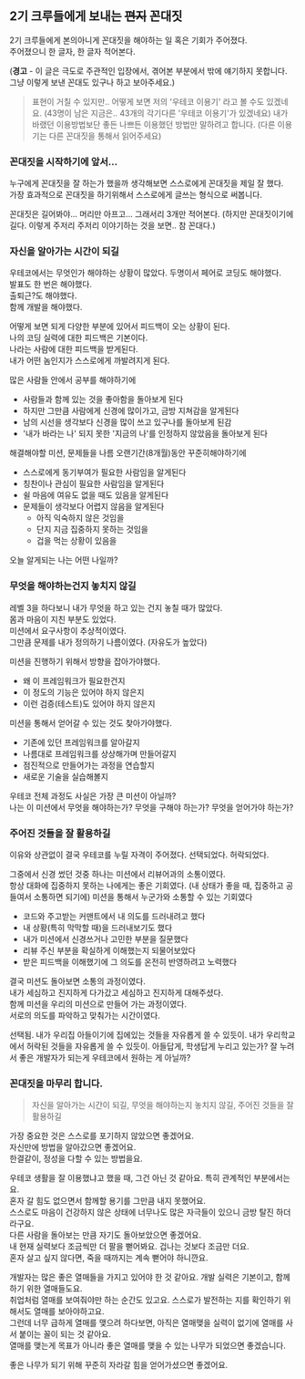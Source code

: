 ## 2기 크루들에게 보내는 ~~편지~~ 꼰대짓

2기 크루들에게 본의아니게 꼰대짓을 해야하는 일 혹은 기회가 주어졌다.  
주어졌으니 한 글자, 한 글자 적어본다.  
  
(**경고** - 이 글은 극도로 주관적인 입장에서, 겪어본 부분에서 밖에 얘기하지 못합니다. 그냥 이렇게 보낸 꼰대도 있구나 하고 보아주세요.)

> 표현이 거칠 수 있지만.. 어떻게 보면 저의 '우테코 이용기' 라고 볼 수도 있겠네요. (43명이 남은 지금은.. 43개의 각기다른 '우테코 이용기'가 있겠네요) 내가 바랬던 이용방법보단 좋든 나쁘든 이용했던 방법만 말하려고 합니다. (다른 이용기는 다른 꼰대짓을 통해서 읽어주세요)

### 꼰대짓을 시작하기에 앞서...

누구에게 꼰대짓을 잘 하는가 했을까 생각해보면 스스로에게 꼰대짓을 제일 잘 했다.  
가장 효과적으로 꼰대짓을 하기위해서 스스로에게 글쓰는 형식으로 써봅니다.  

꼰대짓은 길어봐야... 머리만 아프고... 그래서리 3개만 적어본다. (하지만 꼰대짓이기에 길다. 이렇게 주저리 주저리 이야기하는 것을 보면.. 참 꼰대다.)  

### 자신을 알아가는 시간이 되길

우테코에서는 무엇인가 해야하는 상황이 많았다. 
두명이서 페어로 코딩도 해야했다.  
발표도 한 번은 해야했다.  
출퇴근?도 해야했다.  
함께 개발을 해야했다.  
  
어떻게 보면 되게 다양한 부분에 있어서 피드백이 오는 상황이 된다.  
나의 코딩 실력에 대한 피드백은 기본이다.  
나라는 사람에 대한 피드백을 받게된다.  
내가 어떤 놈인지가 스스로에게 까발려지게 된다.  

많은 사람들 안에서 공부를 해야하기에
- 사람들과 함께 있는 것을 좋아함을 돌아보게 된다
- 하지만 그만큼 사람에게 신경에 많이가고, 금방 지쳐감을 알게된다
- 남의 시선을 생각보다 신경을 많이 쓰고 있구나를 돌아보게 된감
- '내가 바라는 나' 되지 못한 '지금의 나'를 인정하지 않았음을 돌아보게 된다

해결해야할 미션, 문제들을 나름 오랜기간(8개월)동안 꾸준히해야하기에
- 스스로에게 동기부여가 필요한 사람임을 알게된다
- 칭찬이나 관심이 필요한 사람임을 알게된다
- 쉴 마음에 여유도 없을 때도 있음을 알게된다
- 문제들이 생각보다 어렵지 않음을 알게된다
  - 아직 익숙하지 않은 것임을
  - 단지 지금 집중하지 못하는 것임을
  - 겁을 먹는 상황이 있음을
  
오늘 알게되는 나는 어떤 나일까?

### 무엇을 해야하는건지 놓치지 않길

레벨 3을 하다보니 내가 무엇을 하고 있는 건지 놓칠 때가 많았다.  
몸과 마음이 지친 부분도 있었다.  
미션에서 요구사항이 추상적이였다.  
그만큼 문제를 내가 정의하기 나름이였다. (자유도가 높았다)  
  
미션을 진행하기 위해서 방향을 잡아가야했다.
- 왜 이 프레임워크가 필요한건지
- 이 정도의 기능은 있어야 하지 않은지
- 이런 검증(테스트)도 있어야 하지 않은지

미션을 통해서 얻어갈 수 있는 것도 찾아가야했다.
- 기존에 있던 프레임워크를 알아갈지
- 나름대로 프레임워크를 상상해가며 만들어갈지
- 점진적으로 만들어가는 과정을 연습할지
- 새로운 기술을 실습해볼지
  
우테코 전체 과정도 사실은 가장 큰 미션이 아닐까?  
나는 이 미션에서 무엇을 해야하는가? 무엇을 구해야 하는가? 무엇을 얻어가야 하는가?  
  
### 주어진 것들을 잘 활용하길

이유와 상관없이 결국 우테코를 누릴 자격이 주어졌다. 선택되었다. 허락되었다.  

그중에서 신경 썼던 것중 하나는 미션에서 리뷰어과의 소통이였다.  
항상 대화에 집중하지 못하는 나에게는 좋은 기회였다. (내 상태가 좋을 때, 집중하고 공들여서 소통하면 되기에)
미션을 통해서 누군가와 소통할 수 있는 기회였다
- 코드와 주고받는 커맨트에서 내 의도를 드러내려고 했다
- 내 상황(특히 막막할 때)을 드러내보기도 했다
- 내가 미션에서 신경쓰거나 고민한 부분을 질문했다
- 리뷰 주신 부분을 확실하게 이해했는지 되물어보았다
- 받은 피드백을 이해했기에 그 의도를 온전히 반영하려고 노력했다

결국 미션도 돌아보면 소통의 과정이였다.  
내가 세심하고 진지하게 다가갔고 세심하고 진지하게 대해주셨다.  
함께 미션을 우리의 미션으로 만들어 가는 과정이였다.  
서로의 의도를 파악하고 맞춰가는 시간이였다.  
  
선택됨. 내가 우리집 아들이기에 집에있는 것들을 자유롭게 쓸 수 있듯이. 내가 우리학교에서 허락된 것들을 자유롭게 쓸 수 있듯이.
아들답게, 학생답게 누리고 있는가? 잘 누려서 좋은 개발자가 되는게 우테코에서 원하는 게 아닐까?
  
### 꼰대짓을 마무리 합니다.

> 자신을 알아가는 시간이 되길, 무엇을 해야하는지 놓치지 않길, 주어진 것들을 잘 활용하길

가장 중요한 것은 스스로를 포기하지 않았으면 좋겠어요.  
자신만에 방법을 알아갔으면 좋겠어요.  
한결같이, 정성을 다할 수 있는 방법을요.  

우테코 생활을 잘 이용했냐고 했을 때, 그건 아닌 것 같아요. 특히 관계적인 부분에서는요.  
혼자 갈 힘도 없으면서 함께할 용기를 그만큼 내지 못했어요.  
스스로도 마음이 건강하지 않은 상태에 너무나도 많은 자극들이 있으니 금방 탈진 하더라구요.  
다른 사람을 돌아보는 만큼 자기도 돌아보았으면 좋겠어요.  
내 현재 실력보다 조금씩만 더 팔을 뻗어봐요. 겁나는 것보다 조금만 더요.  
혼자 살고 싶지 않다면, 죽을 때까지는 계속 뻗어야 하니깐요.

개발자는 많은 좋은 열매들을 가지고 있어야 한 것 같아요. 개발 실력은 기본이고, 함께하기 위한 열매들도요.  
취업처럼 열매를 보여줘야만 하는 순간도 있고요. 스스로가 발전하는 지를 확인하기 위해서도 열매를 보아야하고요.  
그런데 너무 급하게 열매를 맺으려 하다보면, 아직은 열매맺을 실력이 없기에 열매를 사서 붙이는 꼴이 되는 것 같아요.  
열매를 맺는게 목표가 아니라 좋은 열매를 맺을 수 있는 나무가 되었으면 좋겠습니다.  
  
좋은 나무가 되기 위해 꾸준히 자라갈 힘을 얻어가셨으면 좋겠어요.
